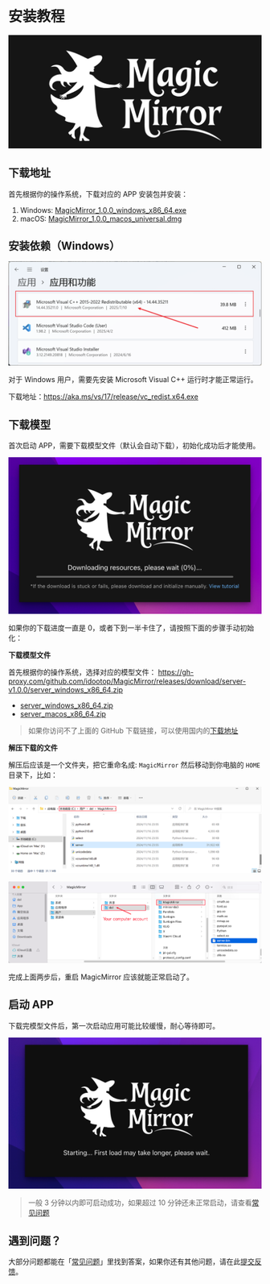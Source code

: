 # 安装教程

![](../assets/banner.jpg)

## 下载地址

首先根据你的操作系统，下载对应的 APP 安装包并安装：

1. Windows: [MagicMirror_1.0.0_windows_x86_64.exe](https://gh-proxy.com/github.com/idootop/MagicMirror/releases/download/app-v1.0.0/MagicMirror_1.0.0_windows_x86_64.exe)
2. macOS: [MagicMirror_1.0.0_macos_universal.dmg](https://gh-proxy.com/github.com/idootop/MagicMirror/releases/download/app-v1.0.0/MagicMirror_1.0.0_macos_universal.dmg)

## 安装依赖（Windows）

![](../assets/msvc.png)

对于 Windows 用户，需要先安装 Microsoft Visual C++ 运行时才能正常运行。

下载地址：https://aka.ms/vs/17/release/vc_redist.x64.exe

## 下载模型

首次启动 APP，需要下载模型文件（默认会自动下载），初始化成功后才能使用。

![](../assets/download.png)

如果你的下载进度一直是 0，或者下到一半卡住了，请按照下面的步骤手动初始化：

**下载模型文件**

首先根据你的操作系统，选择对应的模型文件：
https://gh-proxy.com/github.com/idootop/MagicMirror/releases/download/server-v1.0.0/server_windows_x86_64.zip

- [server_windows_x86_64.zip](https://gh-proxy.com/github.com/idootop/MagicMirror/releases/download/server-v1.0.0/server_windows_x86_64.zip)
- [server_macos_x86_64.zip](https://gh-proxy.com/github.com/idootop/MagicMirror/releases/download/server-v1.0.0/server_macos_x86_64.zip)

> 如果你访问不了上面的 GitHub 下载链接，可以使用国内的[下载地址](https://pan.quark.cn/s/b8ad043794bb)

**解压下载的文件**

解压后应该是一个文件夹，把它重命名成: `MagicMirror` 然后移动到你电脑的 `HOME` 目录下，比如：

![](../assets/windows-home.png)

![](../assets/macos-home.png)

完成上面两步后，重启 MagicMirror 应该就能正常启动了。

## 启动 APP

下载完模型文件后，第一次启动应用可能比较缓慢，耐心等待即可。

![](../assets/launch.png)

> 一般 3 分钟以内即可启动成功，如果超过 10 分钟还未正常启动，请查看[常见问题](./faq.md)

## 遇到问题？

大部分问题都能在「[常见问题](./faq.md)」里找到答案，如果你还有其他问题，请在此[提交反馈](https://github.com/idootop/MagicMirror/issues)。
